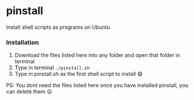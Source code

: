 # pinstall
Install shell scripts as programs on Ubuntu

### Installation
1. Download the files listed here into any folder and open that folder in terminal
2. Type in terminal `./pinstall.sh `
3. Type in pinstall.sh as the first shell script to install :smile:

PS: You dont need the files listed here once you have installed pinstall, you can delete them :stuck_out_tongue:
